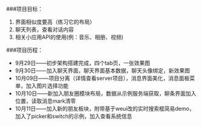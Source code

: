 ###项目目标：
1. 界面相似度要高（练习它的布局）
2. 聊天列表，查看对话内容
3. 相关小应用API的使用(例：音乐、相册、视频)

###项目历程：
- 9月29日——初步架构搭建完成，四个tab页，一张效果图
- 9月30日——加入聊天界面，聊天界面基本数据，聊天头像绑定，新效果图
- 10月09日——项目分离（详情查看server项目），消息界面美化，消息面板菜单，加入图片选择功能
- 10月10日——新加入朋友圈模块布局，数据从示例服务端获取，聊条界面加入位置，读取消息mark清零
- 10月11日——加入新的朋友板块，附带基于weui改的实时搜索框简易demo，加入了picker和switch的示例，加入查看系统信息